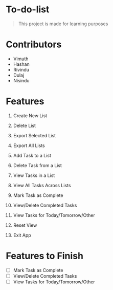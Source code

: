 # To-do-list
> This project is made for learning purposes

# Contributors
* Vimuth
* Hashan
* Rivindu
* Dulaj
* Nisindu

# Features

1. Create New List
2. Delete List

3. Export Selected List
4. Export All Lists

5. Add Task to a List
6. Delete Task from a List

7. View Tasks in a List
8. View All Tasks Across Lists

9.  Mark Task as Complete
10. View/Delete Completed Tasks

11. View Tasks for Today/Tomorrow/Other

12. Reset View
13. Exit App

# Features to Finish

- [ ] Mark Task as Complete
- [ ]  View/Delete Completed Tasks
- [ ]  View Tasks for Today/Tomorrow/Other
